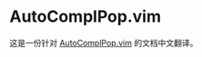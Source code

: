 
AutoComplPop.vim
================

这是一份针对 [AutoComplPop.vim](https://bitbucket.org/ns9tks/vim-autocomplpop)
的文档中文翻译。
